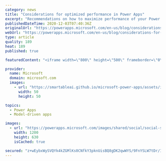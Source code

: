 ```yaml
---
category: news
title: "Considerations for optimized performance in Power Apps"
excerpt: "Recommendations on how to maximize performance of your Power Apps "
publishedDateTime: 2020-12-03T07:40:36Z
originalUrl: "https://powerapps.microsoft.com/en-us/blog/considerations-for-optimized-performance-in-power-apps/"
webUrl: "https://powerapps.microsoft.com/en-us/blog/considerations-for-optimized-performance-in-power-apps/"
type: article
quality: 189
heat: 189
published: true

featuredContent: "<iframe width=\"800\" height=\"500\" frameborder=\"0\" src=\"https://www.youtube.com/embed/jcKoqC9Vfmo\" allow=\"accelerometer; autoplay; encrypted-media; gyroscope; picture-in-picture\" allowfullscreen></iframe>"

provider:
  name: Microsoft
  domain: microsoft.com
  images:
    - url: "https://smartableai.github.io/microsoft-power-apps/assets/images/organizations/microsoft.com-50x50.jpg"
      width: 50
      height: 50

topics:
  - Power Apps
  - Model-driven apps

images:
  - url: "https://powerapps.microsoft.com/images/shared/social/social-share-post-ignite.png"
    width: 1200
    height: 630
    isCached: true

secured: "z+wEybxWySVQYk4kZGMlKs0CNfkY3pknUisBQ8gDK2qwWYS/9FnYSLW7tDr/IVKSpRkYj9GW8TEEzEtZbRw/awUqWN/snCnU11RXtaVJuMH4xMo+B4DCj0gSXkalzyMrXkhBr996VDspyoYVqHWPE6phfnzlCf0xaiVMhbX+Crql3M0fgUkiXNaPtZqGcNidA3EWcaUGkR20MqYlAg1bU3NDtFjLzG6uSK8yVlx3zHaw7NTZBkqQwgLCZgeUOG+FRP2zdLbjazVvCQj0Tc6ZKAPqKOur14rGz/HEI/apOX7z0Mh6HxtR+/CAnRQ1A9E+vYaq306LOQHVvCfxIuGcoBsaWNWJDs00dWCWjJYnhDs9uexrl6H3+dFQW5zqTUEX3r0d1jMH470BECDhV1pcwhxUP0WG03tX920NN38Mc3JnFg/3NFRF4+KZRSyFKQseIqYO/zlTd/m7M8CH9nNwcQ==;vLXOuJFDlrXVIgRTGXIoVA=="
---
```



